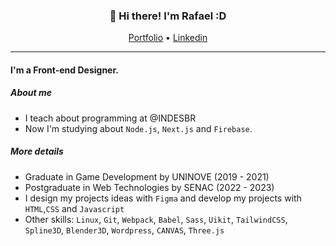 
<h3 align="center">👋 Hi there! I'm Rafael :D </h3>
<p align="center">
  <a href="https://rafaelr92f.github.io/">Portfolio</a> •
  <a href="https://www.linkedin.com/in/rafaelr92f/">Linkedin</a>
</p>

---

#### I'm a Front-end Designer.

##### About me

- I teach about programming at @INDESBR 
- Now I'm studying about `Node.js`, `Next.js` and `Firebase`.


##### More details

- Graduate in Game Development by UNINOVE (2019 - 2021)
- Postgraduate in Web Technologies by SENAC (2022 - 2023)
- I design my projects ideas with `Figma` and develop my projects with `HTML`,`CSS` and `Javascript`
- Other skills: `Linux`, `Git`, `Webpack`, `Babel`, `Sass`, `Uikit`, `TailwindCSS`, `Spline3D`, `Blender3D`, `Wordpress`, `CANVAS`, `Three.js`
